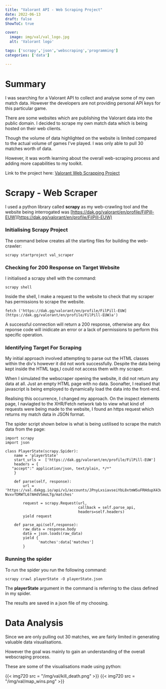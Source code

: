 ```yaml
---
title: "Valorant API - Web Scraping Project"
date: 2022-06-13
draft: false
ShowToC: true

cover:
  image: img/val/val_logo.jpg
  alt: 'Valorant logo'

tags: ['scrapy','json','webscraping','programming']
categories: ['data']

---
```


# Summary

I was searching for a Valorant API to collect and analyse some of my own match data. However the developers are not providing personal API keys for this particular game.

There are some websites which are publishing the Valorant data into the public domain. I decided to scrape my own match data which is being hosted on their web clients.

Though the volume of data highlighted on the website is limited compared to the actual volume of games I've played. I was only able to pull 30 matches worth of data.

However, it was worth learning about the overall web-scraping process and adding more capabilities to my toolkit.

Link to the project here: [Valorant Web Scrapping Project](https://github.com/Filpill/val_scraper)

# Scrapy - Web Scraper

I used a python library called **scrapy** as my web-crawling tool and the website being interrogated was [https://dak.gg/valorant/en/profile/FilPill-EUW](https://dak.gg/valorant/en/profile/FilPill-EUW)

### Initialising Scrapy Project

The command below creates all the starting files for building the web-crawler:

```[bash]
scrapy startproject val_scraper
```

### Checking for 200 Response on Target Website

I initialised a scrapy shell with the command:

```[bash]
scrapy shell
```

Inside the shell, I make a request to the website to check that my scraper has permissions to scrape the website.

```[bash]
fetch ('https://dak.gg/valorant/en/profile/FilPill-EUW](https://dak.gg/valorant/en/profile/FilPill-EUW)a')
```

A successful connection will return a 200 response, otherwise any 4xx reponse code will inidicate an error or a lack of permissions to perform this specific operation.

### Identifying Target For Scraping

My initial approach involved attempting to parse out the HTML classes within the div's however it did not work successfully. Despite the data being kept inside the HTML tags,I could not access them with my scraper.

When I simulated the webscraper opening the website, it did not return any data at all. Just an empty HTML page with no data. Soonafter, I realised that javascript is being employed to dynamically load the data into the front-end.

Realising this occurrence, I changed my approach. On the inspect elements page, I naviagted to the XHR/Fetch network tab to view what kind of requests were being made to the website, I found an https request which returns my match data in JSON format.

The spider script shown below is what is being ustilised to scrape the match data from the page:

```[python]
import scrapy
import json

class PlayerState(scrapy.Spider):
    name = 'playerState'
    start_urls =  ['https://dak.gg/valorant/en/profile/FilPill-EUW']
    headers = {
   "accept":" application/json, text/plain, */*"
    }

    def parse(self, response):
        url = 'https://val.dakgg.io/api/v1/accounts/JPnyLxsiavseiYbL8xtmWSuFRHdupX43u_hVynD5YScr2_Y32Wt2v5K-NvxvfDRWTL67AHdVSmoLTg/matches'

        request = scrapy.Request(url,
                                 callback = self.parse_api,
                                 headers=self.headers)
        yield request

    def parse_api(self,response):
        raw_data = response.body
        data = json.loads(raw_data)
        yield {
               'matches':data['matches']
        }
```

### Running the spider

To run the spider you run the following command:

```[bash]
scrapy crawl playerState -O playerState.json
```

The **playerState** argument in the command is referring to the class defined in my spider.

The results are saved in a json file of my choosing.


# Data Analysis

Since we are only pulling out 30 matches, we are fairly limited in generating valuable data visualisations.

However the goal was mainly to gain an understanding of the overall webscraping process.

These are some of the visualisations made using python:

{{< img720 src = "/img/val/kill_death.png" >}}
{{< img720 src = "/img/val/map_wins.png" >}}
